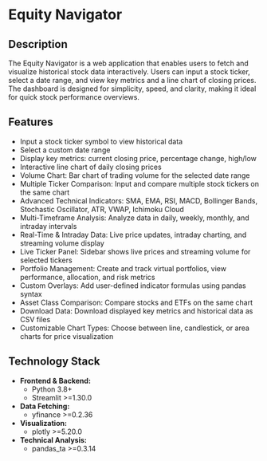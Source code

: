 # Equity Navigator

## Description

The Equity Navigator is a web application that enables users to fetch and visualize historical stock data interactively. Users can input a stock ticker, select a date range, and view key metrics and a line chart of closing prices. The dashboard is designed for simplicity, speed, and clarity, making it ideal for quick stock performance overviews.

## Features

- Input a stock ticker symbol to view historical data
- Select a custom date range
- Display key metrics: current closing price, percentage change, high/low
- Interactive line chart of daily closing prices
- Volume Chart: Bar chart of trading volume for the selected date range
- Multiple Ticker Comparison: Input and compare multiple stock tickers on the same chart
- Advanced Technical Indicators: SMA, EMA, RSI, MACD, Bollinger Bands, Stochastic Oscillator, ATR, VWAP, Ichimoku Cloud
- Multi-Timeframe Analysis: Analyze data in daily, weekly, monthly, and intraday intervals
- Real-Time & Intraday Data: Live price updates, intraday charting, and streaming volume display
- Live Ticker Panel: Sidebar shows live prices and streaming volume for selected tickers
- Portfolio Management: Create and track virtual portfolios, view performance, allocation, and risk metrics
- Custom Overlays: Add user-defined indicator formulas using pandas syntax
- Asset Class Comparison: Compare stocks and ETFs on the same chart
- Download Data: Download displayed key metrics and historical data as CSV files
- Customizable Chart Types: Choose between line, candlestick, or area charts for price visualization

## Technology Stack

- **Frontend & Backend:**
  - Python 3.8+
  - Streamlit >=1.30.0
- **Data Fetching:**
  - yfinance >=0.2.36
- **Visualization:**
  - plotly >=5.20.0
- **Technical Analysis:**
  - pandas_ta >=0.3.14
